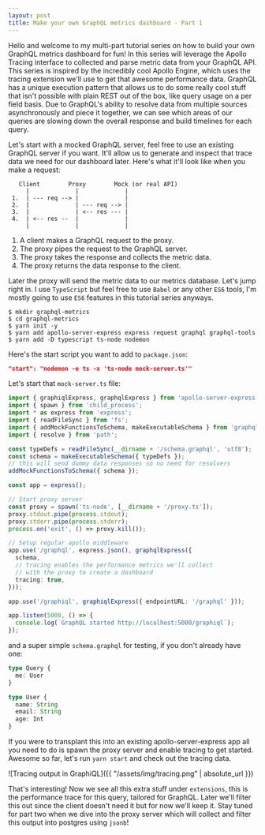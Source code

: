 ```yaml
---
layout: post
title: Make your own GraphQL metrics dashboard - Part 1
---
```


Hello and welcome to my multi-part tutorial series on how to build your own GraphQL metrics dashboard for fun! In this series will leverage the Apollo Tracing interface to collected and parse metric data from your GraphQL API. This series is inspired by the incredibly cool Apollo Engine, which uses the tracing extension we'll use to get that awesome performance data. GraphQL has a unique execution pattern that allows us to do some really cool stuff that isn't possible with plain REST out of the box, like query usage on a per field basis. Due to GraphQL's ability to resolve data from multiple sources asynchronously and piece  it together, we can see which areas of our queries are slowing down the overall response and build timelines for each query.

Let's start with a mocked GraphQL server, feel free to use an existing GraphQL server if you want. It'll allow us to generate and inspect that trace data we need for our dashboard later. Here's what it'll look like when you make a request:

```
   Client        Proxy        Mock (or real API)
     |             |             |
 1.  | --- req --> |             |
 2.  |             | --- req --> |
 3.  |             | <-- res --- |
 4.  | <-- res --  |             |
     |             |             |
```

1. A client makes a GraphQL request to the proxy.
2. The proxy pipes the request to the GraphQL server.
3. The proxy takes the response and collects the metric data.
4. The proxy returns the data response to the client.

Later the proxy will send the metric data to our metrics database. Let's jump right in. I use `TypeScript` but feel free to use `Babel` or any other `ES6` tools, I'm mostly going to use `ES6` features in this tutorial series anyways.

```
$ mkdir graphql-metrics
$ cd graphql-metrics
$ yarn init -y
$ yarn add apollo-server-express express request graphql graphql-tools
$ yarn add -D typescript ts-node nodemon
```

Here's the start script you want to add to `package.json`:

```json
"start": "nodemon -e ts -x 'ts-node mock-server.ts'"
```

Let's start that `mock-server.ts` file:

```typescript
import { graphiqlExpress, graphqlExpress } from 'apollo-server-express';
import { spawn } from 'child_process';
import * as express from 'express';
import { readFileSync } from 'fs';
import { addMockFunctionsToSchema, makeExecutableSchema } from 'graphql-tools';
import { resolve } from 'path';

const typeDefs = readFileSync(__dirname + '/schema.graphql', 'utf8');
const schema = makeExecutableSchema({ typeDefs });
// this will send dummy data responses so no need for resolvers
addMockFunctionsToSchema({ schema });

const app = express();

// Start proxy server
const proxy = spawn('ts-node', [__dirname + '/proxy.ts']);
proxy.stdout.pipe(process.stdout);
proxy.stderr.pipe(process.stderr);
process.on('exit', () => proxy.kill());

// Setup regular apollo middleware
app.use('/graphql', express.json(), graphqlExpress({
  schema,
  // tracing enables the performance metrics we'll collect
  // with the proxy to create a dashboard
  tracing: true,
}));

app.use('/graphiql', graphiqlExpress({ endpointURL: '/graphql' }));

app.listen(5000, () => {
  console.log(`GraphQL started http://localhost:5000/graphiql`);
});
```

and a super simple `schema.graphql` for testing, if you don't already have one:

```typescript
type Query {
  me: User
}

type User {
  name: String
  email: String
  age: Int
}
```

If you were to transplant this into an existing apollo-server-express app all you need to do is spawn the proxy server and enable tracing to get started. Awesome so far, let's run `yarn start` and check out the tracing data.

![Tracing output in GraphiQL]({{ "/assets/img/tracing.png" | absolute_url }})

That's interesting! Now we see all this extra stuff under `extensions`, this is the performance trace for this query, tailored for GraphQL. Later we'll filter this out since the client doesn't need it but for now we'll keep it. Stay tuned for part two when we dive into the proxy server which will collect and filter this output into postgres using `jsonb`!
